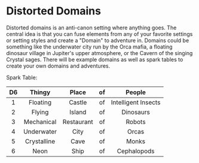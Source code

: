 # Distorted Domains

Distorted domains is an anti-canon setting where anything goes. The central idea is that you can fuse elements from any of your favorite settings or setting styles and create a "Domain" to adventure in.
Domains could be something like the underwater city run by the Orca mafia, a floating dinosaur village in Jupiter's upper atmosphere, or the Cavern of the singing Crystal sages. 
There will be example domains as well as spark tables to create your own domains and adventures.

Spark Table:

D6  | Thingy   | Place  | of  | People
:-: | :----:   | :---:  | :-: | :-:
1   | Floating | Castle | of  | Intelligent Insects
2   | Flying   | Island | of  | Dinosaurs
3   | Mechanical | Restaurant | of | Robots
4   | Underwater | City | of | Orcas
5   | Crystalline | Cave | of | Monks
6   | Neon     | Ship   | of  | Cephalopods
